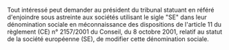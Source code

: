   
 Tout intéressé peut demander au président du tribunal statuant en référé d'enjoindre sous astreinte aux sociétés utilisant le sigle "SE" dans leur dénomination sociale en méconnaissance des dispositions de l'article 11 du règlement (CE) n° 2157/2001 du Conseil, du 8 octobre 2001, relatif au statut de la société européenne (SE), de modifier cette dénomination sociale.  

  

